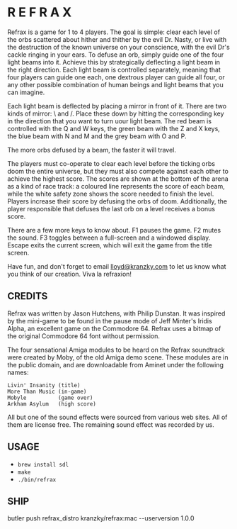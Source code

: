 R E F R A X
===========

Refrax is a game for 1 to 4 players. The goal is simple: clear each level of the
orbs scattered about hither and thither by the evil Dr. Nasty, or live with the
destruction of the known universe on your conscience, with the evil Dr's cackle
ringing in your ears. To defuse an orb, simply guide one of the four light beams
into it. Achieve this by strategically deflecting a light beam in the right
direction.  Each light beam is controlled separately, meaning that four players
can guide one each, one dextrous player can guide all four, or any other
possible combination of human beings and light beams that you can imagine.

Each light beam is deflected by placing a mirror in front of it. There are two
kinds of mirror: \ and /. Place these down by hitting the corresponding key in
the direction that you want to turn uour light beam. The red beam is controlled
with the Q and W keys, the green beam with the Z and X keys, the blue beam with
N and M and the grey beam with O and P.

The more orbs defused by a beam, the faster it will travel.

The players must co-operate to clear each level before the ticking orbs doom the
entire universe, but they must also compete against each other to achieve the
highest score. The scores are shown at the bottom of the arena as a kind of race
track: a coloured line represents the score of each beam, while the white safety
zone shows the score needed to finish the level. Players increase their score by
defusing the orbs of doom. Additionally, the player responsible that defuses the
last orb on a level receives a bonus score.

There are a few more keys to know about. F1 pauses the game. F2 mutes the sound.
F3 toggles between a full-screen and a windowed display. Escape exits the
current screen, which will exit the game from the title screen.

Have fun, and don't forget to email lloyd@kranzky.com to let us know what you
think of our creation. Viva la refraxion!

CREDITS
-------

Refrax was written by Jason Hutchens, with Philip Dunstan. It was inspired by
the mini-game to be found in the pause mode of Jeff Minter's Iridis Alpha, an
excellent game on the Commodore 64. Refrax uses a bitmap of the original
Commodore 64 font without permission.

The four sensational Amiga modules to be heard on the Refrax soundtrack were
created by Moby, of the old Amiga demo scene. These modules are in the public
domain, and are downloadable from Aminet under the following names:

    Livin' Insanity (title)
    More Than Music (in-game)
    Mobyle          (game over)
    Arkham Asylum   (high score)

All but one of the sound effects were sourced from various web sites. All of
them are license free. The remaining sound effect was recorded by us.

USAGE
-----

* `brew install sdl`
* `make`
* `./bin/refrax`

SHIP
----

butler push refrax_distro kranzky/refrax:mac --userversion 1.0.0
